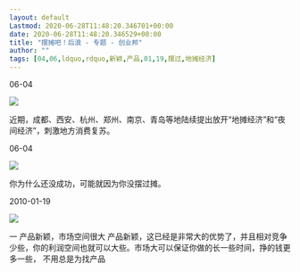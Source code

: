 ```yaml
---
layout: default
Lastmod: 2020-06-28T11:48:20.346701+00:00
date: 2020-06-28T11:48:20.346529+00:00
title: "摆摊吧！后浪 - 专题 - 创业邦"
author: ""
tags: [04,06,ldquo,rdquo,新颖,产品,01,19,摆过,地摊经济]
---
```


06-04

[![](https://images.weserv.nl/?url=//oss.cyzone.cn/2020/0604/ebc1a7871a8a67eb4681df9e08664511.jpg%3Fx-oss-process%3Dimage/resize%2Cw_320%2Ch_200%2Cm_mfit/format%2Cjpg/quality%2Cq_95)](//www.cyzone.cn/article/588792.html)

近期，成都、西安、杭州、郑州、南京、青岛等地陆续提出放开“地摊经济”和“夜间经济”，刺激地方消费复苏。

06-04

[![](https://images.weserv.nl/?url=//oss.cyzone.cn/2020/0603/3b6da1c713269bf6fc324fb06e3c3c8c.jpeg%3Fx-oss-process%3Dimage/resize%2Cw_320%2Ch_200%2Cm_mfit/format%2Cjpg/quality%2Cq_95)](//www.cyzone.cn/article/588794.html)

你为什么还没成功，可能就因为你没摆过摊。

2010-01-19

[![](https://images.weserv.nl/?url=/static/images/thumb_bg.png)](//www.cyzone.cn/article/43467.html)

一 产品新颖，市场空间很大 产品新颖，这已经是非常大的优势了，并且相对竞争少些，你的利润空间也就可以大些。市场大可以保证你做的长一些时间，挣的钱更多一些， 不用总是为找产品

